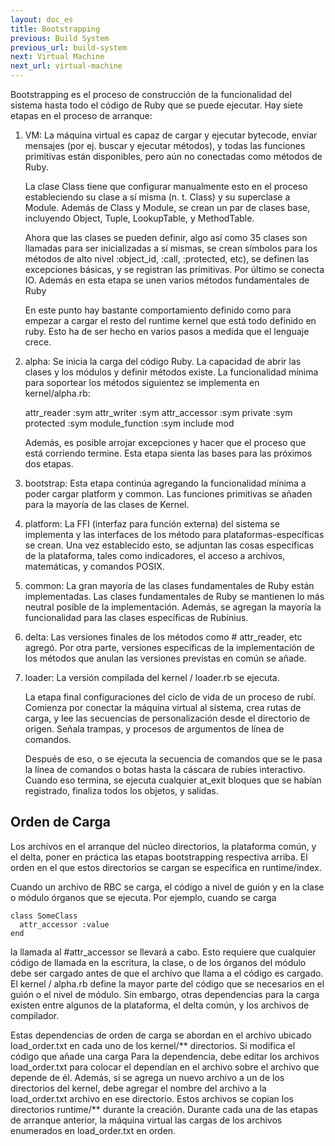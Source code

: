 ```yaml
---
layout: doc_es
title: Bootstrapping
previous: Build System
previous_url: build-system
next: Virtual Machine
next_url: virtual-machine
---
```


Bootstrapping es el proceso de construcción de la funcionalidad del sistema
hasta todo el código de Ruby que se puede ejecutar. Hay siete etapas en el proceso
de arranque:

  1. VM: La máquina virtual es capaz de cargar y ejecutar bytecode,
     enviar mensajes (por ej. buscar y ejecutar métodos), y todas las
     funciones primitivas están disponibles, pero aún no conectadas como
     métodos de Ruby.

     La clase Class tiene que configurar manualmente esto en el proceso
     estableciendo su clase  a sí misma (n. t. Class) y su superclase a Module. Además
     de Class y Module, se crean un par de clases base, incluyendo Object,
     Tuple, LookupTable, y MethodTable.

     Ahora que las clases se pueden definir, algo así como 35
     clases son llamadas para ser inicializadas a sí mismas,
     se crean símbolos para los métodos de alto nivel :object_id, :call,
     :protected, etc), se definen las excepciones básicas, y
     se registran las primitivas. Por último se conecta IO. Además en
     esta etapa se unen varios métodos fundamentales de Ruby

     En este punto hay bastante comportamiento definido como para empezar a
     cargar el resto del runtime kernel que está todo definido en
     ruby. Esto ha de ser hecho en varios pasos a medida que el lenguaje crece.


  2. alpha: Se inicia la carga del código Ruby. La capacidad de abrir las
     clases y los módulos y definir métodos existe. La funcionalidad mínima
     para soportear los métodos siguientez se implementa en kernel/alpha.rb:

       attr_reader :sym
       attr_writer :sym
       attr_accessor :sym
       private :sym
       protected :sym
       module_function :sym
       include mod

     Además, es posible arrojar excepciones y hacer que el proceso que
     está corriendo termine. Esta etapa sienta las bases para las próximos dos
     etapas.

  3. bootstrap: Esta etapa continúa agregando la funcionalidad mínima a
     poder cargar platform y common. Las funciones primitivas se añaden
     para la mayoría de las clases de Kernel.

  4. platform: La FFI (interfaz para función externa) del sistema se
     implementa y las interfaces de los método para plataformas-específicas
     se crean. Una vez establecido esto, se adjuntan las cosas
     específicas de la plataforma, tales como indicadores, el acceso a
     archivos, matemáticas, y comandos POSIX.

  5. common: La gran mayoría de las clases fundamentales de Ruby están
     implementadas. Las clases fundamentales de Ruby se mantienen lo
     más neutral posible de la implementación. Además, se agregan
     la mayoría la funcionalidad para las clases específicas de Rubinius.

  6. delta: Las versiones finales de los métodos como # attr_reader, etc
     agregó. Por otra parte, versiones específicas de la implementación de los
     métodos que anulan las versiones previstas en común se añade.

  7. loader: La versión compilada del kernel / loader.rb se ejecuta.

     La etapa final configuraciones del ciclo de vida de un proceso de rubí.
     Comienza por conectar la máquina virtual al sistema, crea rutas de carga,
     y lee las secuencias de personalización desde el directorio de origen.
     Señala trampas, y procesos de argumentos de línea de comandos.

     Después de eso, o se ejecuta la secuencia de comandos que se le pasa la
     línea de comandos o botas hasta la cáscara de rubíes interactivo. Cuando
     eso termina, se ejecuta cualquier at_exit bloques que se habían
     registrado, finaliza todos los objetos, y salidas.


## Orden de Carga

Los archivos en el arranque del núcleo directorios, la plataforma común, y el
delta, poner en práctica las etapas bootstrapping respectiva arriba. El orden
en el que estos directorios se cargan se especifica en runtime/index.

Cuando un archivo de RBC se carga, el código a nivel de guión y en la clase o
módulo órganos que se ejecuta. Por ejemplo, cuando se carga

    class SomeClass
      attr_accessor :value
    end

la llamada al #attr_accessor se llevará a cabo. Esto requiere que cualquier
código de llamada en la escritura, la clase, o de los órganos del módulo debe
ser cargado antes de que el archivo que llama a el código es cargado. El
kernel / alpha.rb define la mayor parte del código que se necesarios en el
guión o el nivel de módulo. Sin embargo, otras dependencias para la carga
existen entre algunos de la plataforma, el delta común, y los archivos de
compilador.

Estas dependencias de orden de carga se abordan en el archivo ubicado
load_order.txt en cada uno de los kernel/\*\* directorios. Si modifica el
código que añade una carga Para la dependencia, debe editar los archivos
load_order.txt para colocar el dependían en el archivo sobre el archivo que
depende de él. Además, si se agrega un nuevo archivo a un de los directorios
del kernel, debe agregar el nombre del archivo a la load_order.txt archivo en
ese directorio. Estos archivos se copian los directorios runtime/\*\* durante
la creación. Durante cada una de las etapas de arranque anterior, la máquina
virtual las cargas de los archivos enumerados en load_order.txt en orden.
